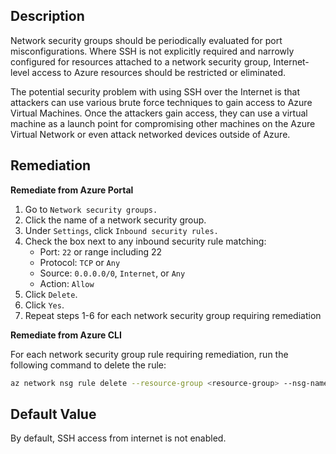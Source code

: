 ## Description

Network security groups should be periodically evaluated for port misconfigurations. Where SSH is not explicitly required and narrowly configured for resources attached to a network security group, Internet-level access to Azure resources should be restricted or eliminated.

The potential security problem with using SSH over the Internet is that attackers can use various brute force techniques to gain access to Azure Virtual Machines. Once the attackers gain access, they can use a virtual machine as a launch point for compromising other machines on the Azure Virtual Network or even attack networked devices outside of Azure.

## Remediation

**Remediate from Azure Portal**

1. Go to `Network security groups.`
2. Click the name of a network security group.
3. Under `Settings`, click `Inbound security rules.`
4. Check the box next to any inbound security rule matching:
   - Port: `22` or range including 22
   - Protocol: `TCP` or `Any`
   - Source: `0.0.0.0/0`, `Internet`, or `Any`
   - Action: `Allow`
5. Click `Delete`.
6. Click `Yes`.
7. Repeat steps 1-6 for each network security group requiring remediation

**Remediate from Azure CLI**

For each network security group rule requiring remediation, run the following command to delete the rule:

```bash
az network nsg rule delete --resource-group <resource-group> --nsg-name <network-security-group> --name <rule>
```

## Default Value

By default, SSH access from internet is not enabled.
